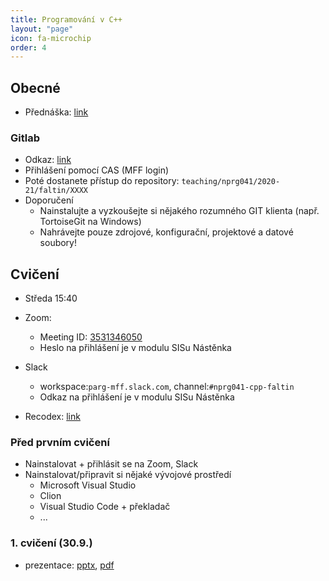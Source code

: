 ```yaml
---
title: Programování v C++
layout: "page"
icon: fa-microchip
order: 4
---
```


## Obecné
- Přednáška: [link](https://www.ksi.mff.cuni.cz/teaching/nprg041-web/)

### Gitlab
- Odkaz: [link](https://gitlab.mff.cuni.cz/)
- Přihlášení pomocí CAS (MFF login)
- Poté dostanete přístup do repository: `teaching/nprg041/2020-21/faltin/XXXX`
- Doporučení
  - Nainstalujte a vyzkoušejte si nějakého rozumného GIT klienta (např. TortoiseGit na Windows)
  - Nahrávejte pouze zdrojové, konfigurační, projektové a datové soubory!  

## Cvičení
- Středa 15:40
- Zoom:
  - Meeting ID: [3531346050](https://matfyz.zoom.us/j/3531346050)
  - Heslo na přihlášení je v modulu SISu Nástěnka

- Slack
  - workspace:`parg-mff.slack.com`, channel:`#nprg041-cpp-faltin`
  - Odkaz na přihlášení je v modulu SISu Nástěnka
  
- Recodex: [link](https://recodex.mff.cuni.cz/)
  
### Před prvním cvičení
- Nainstalovat + přihlásit se na Zoom, Slack
- Nainstalovat/připravit si nějaké vývojové prostředí
  - Microsoft Visual Studio
  - Clion
  - Visual Studio Code + překladač
  - ... 

### 1. cvičení (30.9.)
- prezentace: [pptx](C:\Users\tfaltin\Projects\fan1x.github.io\data\2020-21\cpp\ex01_v1.pptx), [pdf](C:\Users\tfaltin\Projects\fan1x.github.io\data\2020-21\cpp\ex01_v1.pdf)